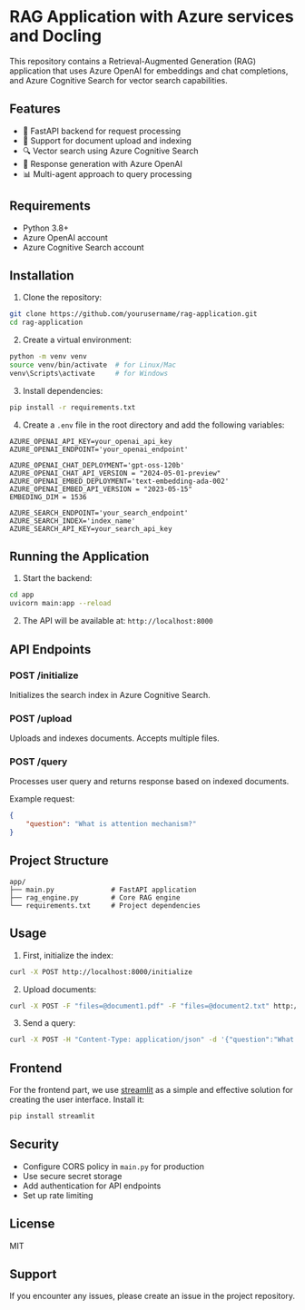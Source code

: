 # RAG Application with Azure services and Docling

This repository contains a Retrieval-Augmented Generation (RAG) application that uses Azure OpenAI for embeddings and chat completions, and Azure Cognitive Search for vector search capabilities.

## Features

- 🚀 FastAPI backend for request processing
- 📝 Support for document upload and indexing
- 🔍 Vector search using Azure Cognitive Search
- 🤖 Response generation with Azure OpenAI
- 📊 Multi-agent approach to query processing

## Requirements

- Python 3.8+
- Azure OpenAI account
- Azure Cognitive Search account

## Installation

1. Clone the repository:
```bash
git clone https://github.com/yourusername/rag-application.git
cd rag-application
```

2. Create a virtual environment:
```bash
python -m venv venv
source venv/bin/activate  # for Linux/Mac
venv\Scripts\activate     # for Windows
```

3. Install dependencies:
```bash
pip install -r requirements.txt
```

4. Create a `.env` file in the root directory and add the following variables:
```env
AZURE_OPENAI_API_KEY=your_openai_api_key
AZURE_OPENAI_ENDPOINT='your_openai_endpoint'

AZURE_OPENAI_CHAT_DEPLOYMENT='gpt-oss-120b'
AZURE_OPENAI_CHAT_API_VERSION = "2024-05-01-preview"
AZURE_OPENAI_EMBED_DEPLOYMENT='text-embedding-ada-002'
AZURE_OPENAI_EMBED_API_VERSION = "2023-05-15"
EMBEDING_DIM = 1536

AZURE_SEARCH_ENDPOINT='your_search_endpoint'
AZURE_SEARCH_INDEX='index_name'
AZURE_SEARCH_API_KEY=your_search_api_key
```

## Running the Application

1. Start the backend:
```bash
cd app
uvicorn main:app --reload
```

2. The API will be available at: `http://localhost:8000`

## API Endpoints

### POST /initialize
Initializes the search index in Azure Cognitive Search.

### POST /upload
Uploads and indexes documents. Accepts multiple files.

### POST /query
Processes user query and returns response based on indexed documents.

Example request:
```json
{
    "question": "What is attention mechanism?"
}
```

## Project Structure

```
app/
├── main.py              # FastAPI application
├── rag_engine.py        # Core RAG engine
└── requirements.txt     # Project dependencies
```

## Usage

1. First, initialize the index:
```bash
curl -X POST http://localhost:8000/initialize
```

2. Upload documents:
```bash
curl -X POST -F "files=@document1.pdf" -F "files=@document2.txt" http://localhost:8000/upload
```

3. Send a query:
```bash
curl -X POST -H "Content-Type: application/json" -d '{"question":"What is attention mechanism?"}' http://localhost:8000/query
```

## Frontend

For the frontend part, we use [streamlit](https://streamlit.io/) as a simple and effective solution for creating the user interface. Install it:

```bash
pip install streamlit
```

## Security

- Configure CORS policy in `main.py` for production
- Use secure secret storage
- Add authentication for API endpoints
- Set up rate limiting

## License

MIT

## Support

If you encounter any issues, please create an issue in the project repository.
